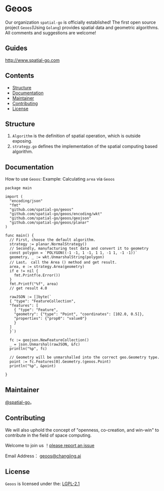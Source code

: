 # Geoos
Our organization `spatial-go` is officially established! The first open source project `Geoos`(Using `Golang`) provides spatial data and geometric algorithms.
All comments and suggestions are welcome!

## Guides

http://www.spatial-go.com

## Contents

- [Structure](#Structure)
- [Documentation](#Documentation)
- [Maintainer](#Maintainer)
- [Contributing](#Contributing)
- [License](#License)



## Structure
1. `Algorithm` is the definition of spatial operation, which is outside exposing.
2. `strategy.go` defines the implementation of the spatial computing based algorithm.

## Documentation
How to use `Geoos`:
Example: Calculating `area` via `Geoos`
```
package main

import (
  "encoding/json"
  "fmt"
  "github.com/spatial-go/geoos"
  "github.com/spatial-go/geoos/encoding/wkt"
  "github.com/spatial-go/geoos/geojson"
  "github.com/spatial-go/geoos/planar"
)

func main() {
  // First, choose the default algorithm.
  strategy := planar.NormalStrategy()
  // Secondly, manufacturing test data and convert it to geometry
  const polygon = `POLYGON((-1 -1, 1 -1, 1 1, -1 1, -1 -1))`
  geometry, _ := wkt.UnmarshalString(polygon)
  // Last， call the Area () method and get result.
  area, e := strategy.Area(geometry)
  if e != nil {
    fmt.Printf(e.Error())
  }
  fmt.Printf("%f", area)
  // get result 4.0

  rawJSON := []byte(`
  { "type": "FeatureCollection",
  "features": [
    { "type": "Feature",
    "geometry": {"type": "Point", "coordinates": [102.0, 0.5]},
    "properties": {"prop0": "value0"}
    }
  ]
  }`)

  fc := geojson.NewFeatureCollection()
  _ = json.Unmarshal(rawJSON, &fc)
  println("%p", fc)

  // Geometry will be unmarshalled into the correct geo.Geometry type.
  point := fc.Features[0].Geometry.(geoos.Point)
  println("%p", &point)

}

```

## Maintainer

[@spatial-go](https://github.com/spatial-go)。

## Contributing

We will also uphold the concept of "openness, co-creation, and win-win" to contribute in the field of space computing.

Welcome to join us ！[please report an issue](https://github.com/spatial-go/geos/issues/new)

Email Address： [geoos@changjing.ai](geoos@changjing.ai)

## License
`Geoos` is licensed under the:
[LGPL-2.1 ](LICENSE)